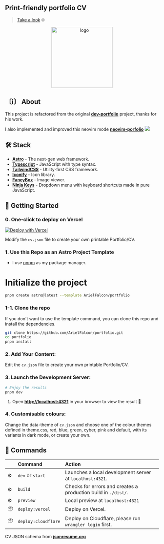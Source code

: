## Print-friendly portfolio CV
>[Take a look](https://pnpm.io/installation) 🌐
<p align = "center">
    <img src="public/astro-vim.png" alt="logo" width="200"/>
</p>

## 〔ℹ〕 About

This project is refactored from the original [**dev-portfolio**](https://github.com/Smilesharks/dev-portfolio) project, thanks for his work.

I also implemented and improved this neovim mode [**neovim-porfolio**](https://github.com/albertoperdomo2/astro-vim)
![](public/demo.gif)

## 🛠️ Stack

- [**Astro**](https://astro.build/) - The next-gen web framework.
- [**Typescript**](https://www.typescriptlang.org/) - JavaScript with type syntax.
- [**TailwindCSS**](https://tailwindcss.com/) - Utility-first CSS framework.
- [**Iconify**](https://iconify.design/) - Icon library.
- [**FancyBox**](https://fancyapps.com/fancybox/3/) - Image viewer.
- [**Ninja Keys**](https://github.com/ssleptsov/ninja-keys) - Dropdown menu with keyboard shortcuts made in pure JavaScript.

## 🚀 Getting Started

### 0. One-click to deploy on Vercel
[![Deploy with Vercel](https://vercel.com/button)](https://vercel.com/new/clone?repository-url=https://github.com/ArielFalcon/portfolio&project-name=portfolio&repository-name=portfolio)

Modify the `cv.json` file to create your own printable Portfolio/CV.

### 1. Use this Repo as an Astro Project Template

- I use [pnpm](https://pnpm.io/installation) as my package manager.

# Initialize the project
```bash
pnpm create astro@latest --template ArielFalcon/portfolio
```

### 1-1. Clone the repo
If you don't want to use the template command, you can clone this repo and install the dependencies.

```bash
git clone https://github.com/ArielFalcon/portfolio.git
cd portfolio
pnpm install
```

### 2. Add Your Content:

Edit the `cv.json` file to create your own printable Portfolio/CV.

### 3. Launch the Development Server:

```bash
# Enjoy the results
pnpm dev
```
1. Open [**http://localhost:4321**](http://localhost:4321/) in your browser to view the result 🚀

### 4. Customisable colours:
Change the data-theme of `cv.json` and choose one of the colour themes defined in theme.css, red, blue, green, cyber, pink and default, with its variants in dark mode, or create your own.

## 🧞 Commands

|     | Command         | Action                                                                       |
| :-- | :-------------- | :--------------------------------------------------------------------------- |
| ⚙️  | `dev` or `start` | Launches a local development server at `localhost:4321`.                   |
| ⚙️  | `build`         | Checks for errors and creates a production build in `./dist/`. |
| ⚙️  | `preview`       | Local preview at `localhost:4321`                                       |
| 📦  | `deploy:vercel`         | Deploy on Vercel.                           |
| 📦 | `deploy:cloudflare`       | Deploy on Cloudflare, please run `wrangler login` first.                                           |                                |

CV JSON schema from [**jsonresume.org**](https://jsonresume.org/schema/)
